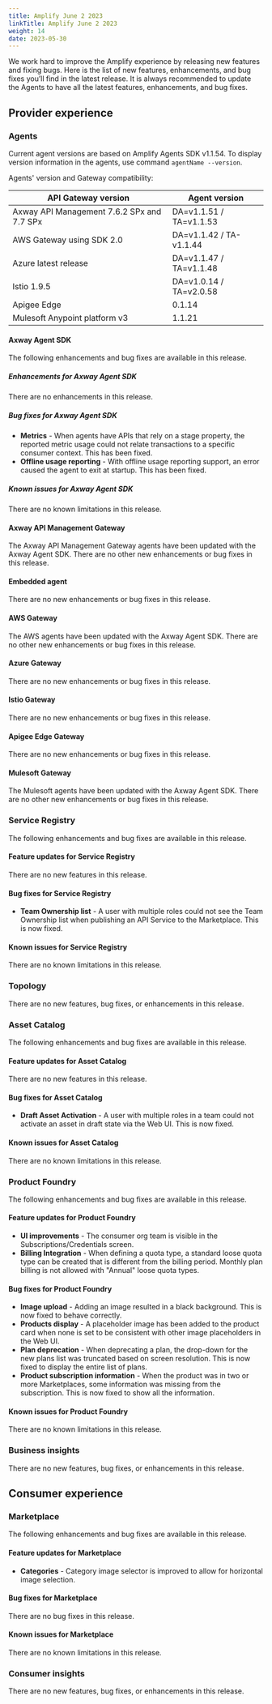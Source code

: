```yaml
---
title: Amplify June 2 2023
linkTitle: Amplify June 2 2023
weight: 14
date: 2023-05-30
---
```

We work hard to improve the Amplify experience by releasing new features and fixing bugs. Here is the list of new features, enhancements, and bug fixes you’ll find in the latest release. It is always recommended to update the Agents to have all the latest features, enhancements, and bug fixes.

## Provider experience

### Agents

Current agent versions are based on Amplify Agents SDK v1.1.54. To display version information in the agents, use command `agentName --version`.

Agents' version and Gateway compatibility:

| API Gateway version                        | Agent version           |
|--------------------------------------------|-------------------------|
| Axway API Management 7.6.2 SPx and 7.7 SPx | DA=v1.1.51 / TA=v1.1.53 |
| AWS Gateway using SDK 2.0                  | DA=v1.1.42 / TA-v1.1.44 |
| Azure latest release                       | DA=v1.1.47 / TA=v1.1.48 |
| Istio 1.9.5                                | DA=v1.0.14 / TA=v2.0.58 |
| Apigee Edge                                | 0.1.14                  |
| Mulesoft Anypoint platform v3              | 1.1.21                  |

#### Axway Agent SDK

The following enhancements and bug fixes are available in this release.

##### Enhancements for Axway Agent SDK

There are no enhancements in this release.

##### Bug fixes for Axway Agent SDK

* **Metrics** - When agents have APIs that rely on a stage property, the reported metric usage could not relate transactions to a specific consumer context. This has been fixed.
* **Offline usage reporting** - With offline usage reporting support, an error caused the agent to exit at startup. This has been fixed.

##### Known issues for Axway Agent SDK

There are no known limitations in this release.

#### Axway API Management Gateway

The Axway API Management Gateway agents have been updated with the Axway Agent SDK. There are no other new enhancements or bug fixes in this release.

#### Embedded agent

There are no new enhancements or bug fixes in this release.

#### AWS Gateway

The AWS agents have been updated with the Axway Agent SDK. There are no other new enhancements or bug fixes in this release.

#### Azure Gateway

There are no new enhancements or bug fixes in this release.

#### Istio Gateway

There are no new enhancements or bug fixes in this release.

#### Apigee Edge Gateway

There are no new enhancements or bug fixes in this release.

#### Mulesoft Gateway

The Mulesoft agents have been updated with the Axway Agent SDK. There are no other new enhancements or bug fixes in this release.

### Service Registry

The following enhancements and bug fixes are available in this release.

#### Feature updates for Service Registry

There are no new features in this release.

#### Bug fixes for Service Registry

* **Team Ownership list** -  A user with multiple roles could not see the Team Ownership list when publishing an API Service to the Marketplace. This is now fixed.

#### Known issues for Service Registry

There are no known limitations in this release.

### Topology

There are no new features, bug fixes, or enhancements in this release.

### Asset Catalog

The following enhancements and bug fixes are available in this release.

#### Feature updates for Asset Catalog

There are no new features in this release.

#### Bug fixes for Asset Catalog

* **Draft Asset Activation** - A user with multiple roles in a team could not activate an asset in draft state via the Web UI. This is now fixed.

#### Known issues for Asset Catalog

There are no known limitations in this release.

### Product Foundry

The following enhancements and bug fixes are available in this release.

#### Feature updates for Product Foundry

* **UI improvements** - The consumer org team is visible in the Subscriptions/Credentials screen.
* **Billing Integration** - When defining a quota type, a standard loose quota type can be created that is different from the billing period. Monthly plan billing is not allowed with "Annual" loose quota types.

#### Bug fixes for Product Foundry

* **Image upload** - Adding an image resulted in a black background. This is now fixed to behave correctly.
* **Products display** - A placeholder image has been added to the product card when none is set to be consistent with other image placeholders in the Web UI.
* **Plan deprecation** - When deprecating a plan, the drop-down for the new plans list was truncated based on screen resolution. This is now fixed to display the entire list of plans.
* **Product subscription information** - When the product was in two or more Marketplaces, some information was missing from the subscription. This is now fixed to show all the information.

#### Known issues for Product Foundry

There are no known limitations in this release.

### Business insights

There are no new features, bug fixes, or enhancements in this release.

## Consumer experience

### Marketplace

The following enhancements and bug fixes are available in this release.

#### Feature updates for Marketplace

* **Categories** - Category image selector is improved to allow for horizontal image selection.

#### Bug fixes for Marketplace

There are no bug fixes in this release.

#### Known issues for Marketplace

There are no known limitations in this release.

### Consumer insights

There are no new features, bug fixes, or enhancements in this release.
